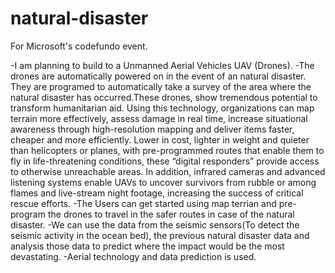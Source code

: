 # natural-disaster
For Microsoft's codefundo event.

-I am planning to build to a Unmanned Aerial Vehicles UAV (Drones).
-The drones are automatically powered on in the event of an natural disaster. They are programed to automatically take a survey of the area where the natural disaster has occurred.These drones, show tremendous potential to transform humanitarian aid. Using this technology, organizations can map terrain more effectively, assess damage in real time, increase situational awareness through high-resolution mapping and deliver items faster, cheaper and more efficiently. Lower in cost, lighter in weight and quieter than helicopters or planes, with pre-programmed routes that enable them to fly in life-threatening conditions, these “digital responders” provide access to otherwise unreachable areas. In addition, infrared cameras and advanced listening systems enable UAVs to uncover survivors from rubble or among flames and live-stream night footage, increasing the success of critical rescue efforts.
-The Users can get started using map terrian and pre-program the drones to travel in the safer routes in case of the natural disaster.
-We can use the data from the seismic sensors(To detect the seismic activity in the ocean bed), the previous natural disaster data and analysis those data to predict where the impact would be the most devastating.
-Aerial technology and data prediction is used.
